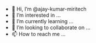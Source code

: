 - 👋 Hi, I’m @ajay-kumar-miritech
- 👀 I’m interested in ...
- 🌱 I’m currently learning ...
- 💞️ I’m looking to collaborate on ...
- 📫 How to reach me ...

<!---
ajay-kumar-miritech/ajay-kumar-miritech is a ✨ special ✨ repository because its `README.md` (this file) appears on your GitHub profile.
You can click the Preview link to take a look at your changes.
--->
